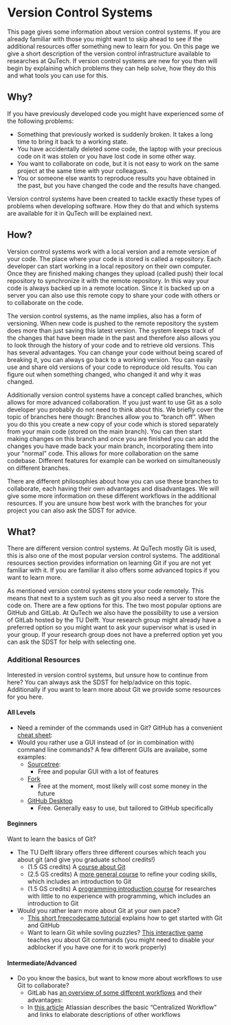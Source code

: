 # Version Control Systems
This page gives some information about version control systems. If you are already familiar with those you might want to skip ahead to see if the additional resources offer something new to learn for you. On this page we give a short description of the version control infrastructure available to researches at QuTech. If version control systems are new for you then will begin by explaining which problems they can help solve, how they do this and what tools you can use for this.

## Why?

If you have previously developed code you might have experienced some of the following problems:

* Something that previously worked is suddenly broken. It takes a long time to bring it back to a working state.
* You have accidentally deleted some code, the laptop with your precious code on it was stolen or you have lost code in some other way.
* You want to collaborate on code, but it is not easy to work on the same project at the same time with your colleagues.
* You or someone else wants to reproduce results you have obtained in the past, but you have changed the code and the results have changed.

Version control systems have been created to tackle exactly these types of problems when developing software. How they do that and which systems are available for it in QuTech will be explained next.

## How?

Version control systems work with a local version and a remote version of your code. The place where your code is stored is called a repository. Each developer can start working in a local repository on their own computer. Once they are finished making changes they upload (called push) their local repository to synchronize it with the remote repository. In this way your code is always backed up in a remote location. Since it is backed up on a server you can also use this remote copy to share your code with others or to collaborate on the code.

The version control systems, as the name implies, also has a form of versioning. When new code is pushed to the remote repository the system does more than just saving this latest version. The system keeps track of the changes that have been made in the past and therefore also allows you to look through the history of your code and to retrieve old versions. This has several advantages. You can change your code without being scared of breaking it, you can always go back to a working version. You can easily use and share old versions of your code to reproduce old results. You can figure out when something changed, who changed it and why it was changed.

Additionally version control systems have a concept called branches, which allows for more advanced collaboration. If you just want to use Git as a solo developer you probably do not need to think about this. We briefly cover the topic of branches here though: Branches allow you to “branch off”. When you do this you create a new copy of your code which is stored separately from your main code (stored on the main branch). You can then start making changes on this branch and once you are finished you can add the changes you have made back your main branch, incorporating them into your “normal” code. This allows for more collaboration on the same codebase. Different features for example can be worked on simultaneously on different branches.

There are different philosophies about how you can use these branches to collaborate, each having their own advantages and disadvantages. We will give some more information on these different workflows in the additional resources. If you are unsure how best work with the branches for your project you can also ask the SDST for advice.

## What?

There are different version control systems. At QuTech mostly Git is used, this is also one of the most popular version control systems. The additional resources section provides information on learning Git if you are not yet familiar with it. If you are familiar it also offers some advanced topics if you want to learn more.

As mentioned version control systems store your code remotely. This means that next to a system such as git you also need a server to store the code on. There are a few options for this. The two most popular options are GitHub and GitLab. At QuTech we also have the possibility to use a version of GitLab hosted by the TU Delft. Your research group might already have a preferred option so you might want to ask your supervisor what is used in your group. If your research group does not have a preferred option yet you can ask the SDST for help with selecting one.

### Additional Resources

Interested in version control systems, but unsure how to continue from here? You can always ask the SDST for help/advice on this topic. Additionally if you want to learn more about Git we provide some resources for you here.

#### All Levels

* Need a reminder of the commands used in Git? GitHub has a convenient [cheat sheet](https://education.github.com/git-cheat-sheet-education.pdf):
* Would you rather use a GUI instead of (or in combination with) command line commands? A few different GUIs are availabe, some examples:
  * [Sourcetree](https://www.sourcetreeapp.com/):
    * Free and popular GUI with a lot of features
  * [Fork](https://git-fork.com/)
    * Free at the moment, most likely will cost some money in the future
  * [GitHub Desktop](https://desktop.github.com/)
    * Free. Generally easy to use, but tailored to GitHub specifically

#### Beginners

Want to learn the basics of Git?

* The TU Delft library offers three different courses which teach you about git (and give you graduate school credits!)
  * (1.5 GS credits) A [course about Git](https://www.tudelft.nl/library/research-data-management/r/training-evenementen/training-voor-onderzoekers/version-control-collaborative-development-for-research-software)
  * (2.5 GS credits) A [more general course](https://www.tudelft.nl/library/research-data-management/r/training-evenementen/training-voor-onderzoekers/coderefinery-workshops) to refine your coding skills, which includes an introduction to Git
  * (1.5 GS credits) A [programming introduction course](https://www.tudelft.nl/library/research-data-management/r/training-evenementen/training-voor-onderzoekers/software-carpentry-workshops) for researches with little to no experience with programming, which includes an introduction to Git
* Would you rather learn more about Git at your own pace?
  * [This short freecodecamp tutorial](https://www.freecodecamp.org/news/introduction-to-git-and-github/) explains how to get started with Git and GitHub
  * Want to learn Git while sovling puzzles? [This interactive game](https://learngitbranching.js.org/) teaches you about Git commands (you might need to disable your adblocker if you have one for it to work properly)

#### Intermediate/Advanced

* Do you know the basics, but want to know more about workflows to use Git to collaborate?
  * GitLab has [an overview of some different workflows](https://about.gitlab.com/topics/version-control/what-is-git-workflow/) and their advantages:  
  * In [this article](https://www.atlassian.com/git/tutorials/comparing-workflows) Atlassian describes the basic “Centralized Workflow” and links to elaborate descriptions of other workflows
